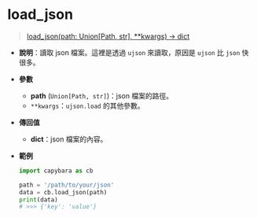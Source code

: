 # load_json

> [load_json(path: Union[Path, str], \*\*kwargs) -> dict](https://github.com/DocsaidLab/Capybara/blob/975d62fba4f76db59e715c220f7a2af5ad8d050e/capybara/utils/files_utils.py#L50)

- **說明**：讀取 json 檔案。這裡是透過 `ujson` 來讀取，原因是 `ujson` 比 `json` 快很多。

- **參數**

  - **path** (`Union[Path, str]`)：json 檔案的路徑。
  - `**kwargs`：`ujson.load` 的其他參數。

- **傳回值**

  - **dict**：json 檔案的內容。

- **範例**

  ```python
  import capybara as cb

  path = '/path/to/your/json'
  data = cb.load_json(path)
  print(data)
  # >>> {'key': 'value'}
  ```
